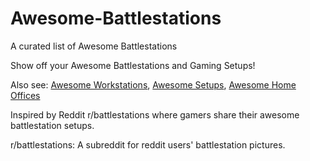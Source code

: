 # Awesome-Battlestations
A curated list of Awesome Battlestations

Show off your Awesome Battlestations and Gaming Setups!

Also see:
[Awesome Workstations](https://github.com/Felixjosemon/Awesome-Workstations), 
[Awesome Setups](https://github.com/Felixjosemon/Awesome-Setups), 
[Awesome Home Offices](https://github.com/Felixjosemon/Awesome-Home-Offices)

Inspired by Reddit r/battlestations where gamers share their awesome battlestation setups.

r/battlestations: A subreddit for reddit users' battlestation pictures.
